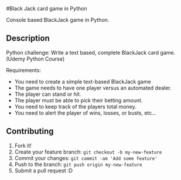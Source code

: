 #Black Jack card game in Python

Console based BlackJack game in Python.


## Description

Python challenge: Write a text based, complete BlackJack card game.
(Udemy Python Course)


Requirements:
* You need to create a simple text-based BlackJack game
* The game needs to have one player versus an automated dealer.
* The player can stand or hit.
* The player must be able to pick their betting amount.
* You need to keep track of the players total money.
* You need to alert the player of wins, losses, or busts, etc...

## Contributing

1. Fork it!
2. Create your feature branch: `git checkout -b my-new-feature`
3. Commit your changes: `git commit -am 'Add some feature'`
4. Push to the branch: `git push origin my-new-feature`
5. Submit a pull request :D
